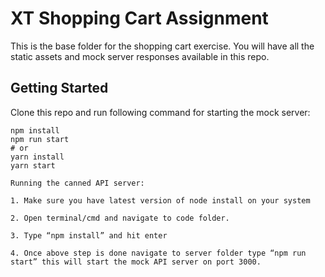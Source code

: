 # XT Shopping Cart Assignment

This is the base folder for the shopping cart exercise. You will have all the static assets and mock server responses available in this repo.

## Getting Started

Clone this repo and run following command for starting the mock server:

```
npm install
npm run start
# or
yarn install
yarn start

Running the canned API server:

1. Make sure you have latest version of node install on your system

2. Open terminal/cmd and navigate to code folder.

3. Type “npm install” and hit enter

4. Once above step is done navigate to server folder type “npm run start” this will start the mock API server on port 3000.

```
